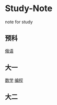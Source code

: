 # Study-Note

note for study

## 预科

[俄语](RussianLanguage/readme.md)

## 大一

[数学](Math/readme.md)
[编程](Program/readme.md)

## 大二
